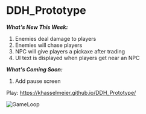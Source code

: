 # DDH_Prototype

***What's New This Week:***
1. Enemies deal damage to players
2. Enemies will chase players
3. NPC will give players a pickaxe after trading
4. UI text is displayed when players get near an NPC

***What's Coming Soon:***
1. Add pause screen


Play: https://khasselmeier.github.io/DDH_Prototype/

![GameLoop](https://github.com/user-attachments/assets/b5c4edc8-9c54-4eef-aead-3ee9453e8f82)
